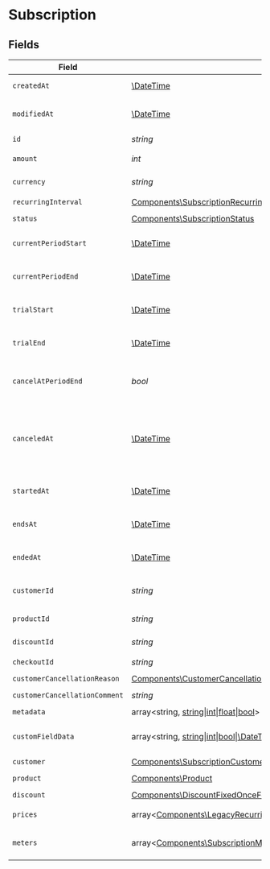 # Subscription


## Fields

| Field                                                                                                                                                                                                                                                                                                                 | Type                                                                                                                                                                                                                                                                                                                  | Required                                                                                                                                                                                                                                                                                                              | Description                                                                                                                                                                                                                                                                                                           |
| --------------------------------------------------------------------------------------------------------------------------------------------------------------------------------------------------------------------------------------------------------------------------------------------------------------------- | --------------------------------------------------------------------------------------------------------------------------------------------------------------------------------------------------------------------------------------------------------------------------------------------------------------------- | --------------------------------------------------------------------------------------------------------------------------------------------------------------------------------------------------------------------------------------------------------------------------------------------------------------------- | --------------------------------------------------------------------------------------------------------------------------------------------------------------------------------------------------------------------------------------------------------------------------------------------------------------------- |
| `createdAt`                                                                                                                                                                                                                                                                                                           | [\DateTime](https://www.php.net/manual/en/class.datetime.php)                                                                                                                                                                                                                                                         | :heavy_check_mark:                                                                                                                                                                                                                                                                                                    | Creation timestamp of the object.                                                                                                                                                                                                                                                                                     |
| `modifiedAt`                                                                                                                                                                                                                                                                                                          | [\DateTime](https://www.php.net/manual/en/class.datetime.php)                                                                                                                                                                                                                                                         | :heavy_check_mark:                                                                                                                                                                                                                                                                                                    | Last modification timestamp of the object.                                                                                                                                                                                                                                                                            |
| `id`                                                                                                                                                                                                                                                                                                                  | *string*                                                                                                                                                                                                                                                                                                              | :heavy_check_mark:                                                                                                                                                                                                                                                                                                    | The ID of the object.                                                                                                                                                                                                                                                                                                 |
| `amount`                                                                                                                                                                                                                                                                                                              | *int*                                                                                                                                                                                                                                                                                                                 | :heavy_check_mark:                                                                                                                                                                                                                                                                                                    | The amount of the subscription.                                                                                                                                                                                                                                                                                       |
| `currency`                                                                                                                                                                                                                                                                                                            | *string*                                                                                                                                                                                                                                                                                                              | :heavy_check_mark:                                                                                                                                                                                                                                                                                                    | The currency of the subscription.                                                                                                                                                                                                                                                                                     |
| `recurringInterval`                                                                                                                                                                                                                                                                                                   | [Components\SubscriptionRecurringInterval](../../Models/Components/SubscriptionRecurringInterval.md)                                                                                                                                                                                                                  | :heavy_check_mark:                                                                                                                                                                                                                                                                                                    | N/A                                                                                                                                                                                                                                                                                                                   |
| `status`                                                                                                                                                                                                                                                                                                              | [Components\SubscriptionStatus](../../Models/Components/SubscriptionStatus.md)                                                                                                                                                                                                                                        | :heavy_check_mark:                                                                                                                                                                                                                                                                                                    | N/A                                                                                                                                                                                                                                                                                                                   |
| `currentPeriodStart`                                                                                                                                                                                                                                                                                                  | [\DateTime](https://www.php.net/manual/en/class.datetime.php)                                                                                                                                                                                                                                                         | :heavy_check_mark:                                                                                                                                                                                                                                                                                                    | The start timestamp of the current billing period.                                                                                                                                                                                                                                                                    |
| `currentPeriodEnd`                                                                                                                                                                                                                                                                                                    | [\DateTime](https://www.php.net/manual/en/class.datetime.php)                                                                                                                                                                                                                                                         | :heavy_check_mark:                                                                                                                                                                                                                                                                                                    | The end timestamp of the current billing period.                                                                                                                                                                                                                                                                      |
| `trialStart`                                                                                                                                                                                                                                                                                                          | [\DateTime](https://www.php.net/manual/en/class.datetime.php)                                                                                                                                                                                                                                                         | :heavy_check_mark:                                                                                                                                                                                                                                                                                                    | The start timestamp of the trial period, if any.                                                                                                                                                                                                                                                                      |
| `trialEnd`                                                                                                                                                                                                                                                                                                            | [\DateTime](https://www.php.net/manual/en/class.datetime.php)                                                                                                                                                                                                                                                         | :heavy_check_mark:                                                                                                                                                                                                                                                                                                    | The end timestamp of the trial period, if any.                                                                                                                                                                                                                                                                        |
| `cancelAtPeriodEnd`                                                                                                                                                                                                                                                                                                   | *bool*                                                                                                                                                                                                                                                                                                                | :heavy_check_mark:                                                                                                                                                                                                                                                                                                    | Whether the subscription will be canceled at the end of the current period.                                                                                                                                                                                                                                           |
| `canceledAt`                                                                                                                                                                                                                                                                                                          | [\DateTime](https://www.php.net/manual/en/class.datetime.php)                                                                                                                                                                                                                                                         | :heavy_check_mark:                                                                                                                                                                                                                                                                                                    | The timestamp when the subscription was canceled. The subscription might still be active if `cancel_at_period_end` is `true`.                                                                                                                                                                                         |
| `startedAt`                                                                                                                                                                                                                                                                                                           | [\DateTime](https://www.php.net/manual/en/class.datetime.php)                                                                                                                                                                                                                                                         | :heavy_check_mark:                                                                                                                                                                                                                                                                                                    | The timestamp when the subscription started.                                                                                                                                                                                                                                                                          |
| `endsAt`                                                                                                                                                                                                                                                                                                              | [\DateTime](https://www.php.net/manual/en/class.datetime.php)                                                                                                                                                                                                                                                         | :heavy_check_mark:                                                                                                                                                                                                                                                                                                    | The timestamp when the subscription will end.                                                                                                                                                                                                                                                                         |
| `endedAt`                                                                                                                                                                                                                                                                                                             | [\DateTime](https://www.php.net/manual/en/class.datetime.php)                                                                                                                                                                                                                                                         | :heavy_check_mark:                                                                                                                                                                                                                                                                                                    | The timestamp when the subscription ended.                                                                                                                                                                                                                                                                            |
| `customerId`                                                                                                                                                                                                                                                                                                          | *string*                                                                                                                                                                                                                                                                                                              | :heavy_check_mark:                                                                                                                                                                                                                                                                                                    | The ID of the subscribed customer.                                                                                                                                                                                                                                                                                    |
| `productId`                                                                                                                                                                                                                                                                                                           | *string*                                                                                                                                                                                                                                                                                                              | :heavy_check_mark:                                                                                                                                                                                                                                                                                                    | The ID of the subscribed product.                                                                                                                                                                                                                                                                                     |
| `discountId`                                                                                                                                                                                                                                                                                                          | *string*                                                                                                                                                                                                                                                                                                              | :heavy_check_mark:                                                                                                                                                                                                                                                                                                    | The ID of the applied discount, if any.                                                                                                                                                                                                                                                                               |
| `checkoutId`                                                                                                                                                                                                                                                                                                          | *string*                                                                                                                                                                                                                                                                                                              | :heavy_check_mark:                                                                                                                                                                                                                                                                                                    | N/A                                                                                                                                                                                                                                                                                                                   |
| `customerCancellationReason`                                                                                                                                                                                                                                                                                          | [Components\CustomerCancellationReason](../../Models/Components/CustomerCancellationReason.md)                                                                                                                                                                                                                        | :heavy_check_mark:                                                                                                                                                                                                                                                                                                    | N/A                                                                                                                                                                                                                                                                                                                   |
| `customerCancellationComment`                                                                                                                                                                                                                                                                                         | *string*                                                                                                                                                                                                                                                                                                              | :heavy_check_mark:                                                                                                                                                                                                                                                                                                    | N/A                                                                                                                                                                                                                                                                                                                   |
| `metadata`                                                                                                                                                                                                                                                                                                            | array<string, [string\|int\|float\|bool](../../Models/Components/Metadata.md)>                                                                                                                                                                                                                                        | :heavy_check_mark:                                                                                                                                                                                                                                                                                                    | N/A                                                                                                                                                                                                                                                                                                                   |
| `customFieldData`                                                                                                                                                                                                                                                                                                     | array<string, [string\|int\|bool\|\DateTime](../../Models/Components/CustomFieldData.md)>                                                                                                                                                                                                                             | :heavy_minus_sign:                                                                                                                                                                                                                                                                                                    | Key-value object storing custom field values.                                                                                                                                                                                                                                                                         |
| `customer`                                                                                                                                                                                                                                                                                                            | [Components\SubscriptionCustomer](../../Models/Components/SubscriptionCustomer.md)                                                                                                                                                                                                                                    | :heavy_check_mark:                                                                                                                                                                                                                                                                                                    | N/A                                                                                                                                                                                                                                                                                                                   |
| `product`                                                                                                                                                                                                                                                                                                             | [Components\Product](../../Models/Components/Product.md)                                                                                                                                                                                                                                                              | :heavy_check_mark:                                                                                                                                                                                                                                                                                                    | A product.                                                                                                                                                                                                                                                                                                            |
| `discount`                                                                                                                                                                                                                                                                                                            | [Components\DiscountFixedOnceForeverDurationBase\|Components\DiscountFixedRepeatDurationBase\|Components\DiscountPercentageOnceForeverDurationBase\|Components\DiscountPercentageRepeatDurationBase](../../Models/Components/SubscriptionDiscount.md)                                                                 | :heavy_check_mark:                                                                                                                                                                                                                                                                                                    | N/A                                                                                                                                                                                                                                                                                                                   |
| `prices`                                                                                                                                                                                                                                                                                                              | array<[Components\LegacyRecurringProductPriceFixed\|Components\LegacyRecurringProductPriceCustom\|Components\LegacyRecurringProductPriceFree\|Components\ProductPriceFixed\|Components\ProductPriceCustom\|Components\ProductPriceFree\|Components\ProductPriceMeteredUnit](../../Models/Components/SubscriptionPrices.md)> | :heavy_check_mark:                                                                                                                                                                                                                                                                                                    | List of enabled prices for the subscription.                                                                                                                                                                                                                                                                          |
| `meters`                                                                                                                                                                                                                                                                                                              | array<[Components\SubscriptionMeter](../../Models/Components/SubscriptionMeter.md)>                                                                                                                                                                                                                                   | :heavy_check_mark:                                                                                                                                                                                                                                                                                                    | List of meters associated with the subscription.                                                                                                                                                                                                                                                                      |